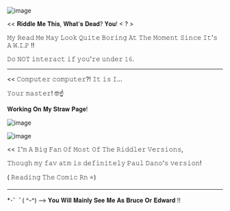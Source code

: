 ![image](https://github.com/user-attachments/assets/4388e6fa-d8a2-45e5-aacd-cac73eb5d5a7)


<< 𝐑𝐢𝐝𝐝𝐥𝐞 𝐌𝐞 𝐓𝐡𝐢𝐬, 𝐖𝐡𝐚𝐭'𝐬 𝐃𝐞𝐚𝐝? 𝐘𝐨𝐮! < ? >

𝙼𝚢 𝚁𝚎𝚊𝚍 𝙼𝚎 𝙼𝚊𝚢 𝙻𝚘𝚘𝚔 𝚀𝚞𝚒𝚝𝚎 𝙱𝚘𝚛𝚒𝚗𝚐 𝙰𝚝 𝚃𝚑𝚎 𝙼𝚘𝚖𝚎𝚗𝚝 𝚂𝚒𝚗𝚌𝚎 𝙸𝚝'𝚜 𝙰 𝚆.𝙸.𝙿 !!

𝙳𝚘 𝙽𝙾𝚃 𝚒𝚗𝚝𝚎𝚛𝚊𝚌𝚝 𝚒𝚏 𝚢𝚘𝚞'𝚛𝚎 𝚞𝚗𝚍𝚎𝚛 𝟷𝟼.


---------------

<< 𝙲𝚘𝚖𝚙𝚞𝚝𝚎𝚛 𝚌𝚘𝚖𝚙𝚞𝚝𝚎𝚛?! 𝙸𝚝 𝚒𝚜 𝙸...

𝚈𝚘𝚞𝚛 𝚖𝚊𝚜𝚝𝚎𝚛! 🤓☝

𝐖𝐨𝐫𝐤𝐢𝐧𝐠 𝐎𝐧 𝐌𝐲 𝐒𝐭𝐫𝐚𝐰 𝐏𝐚𝐠𝐞!

![image](https://github.com/user-attachments/assets/5b979f10-4e2b-4195-9290-30a0b56e97e3)


![image](https://github.com/user-attachments/assets/26d06847-de91-4dde-bd69-709dc3f8cbd4)





<< 𝙸'𝚖 𝙰 𝙱𝚒𝚐 𝙵𝚊𝚗 𝙾𝚏 𝙼𝚘𝚜𝚝 𝙾𝚏 𝚃𝚑𝚎 𝚁𝚒𝚍𝚍𝚕𝚎𝚛 𝚅𝚎𝚛𝚜𝚒𝚘𝚗𝚜,

𝚃𝚑𝚘𝚞𝚐𝚑 𝚖𝚢 𝚏𝚊𝚟 𝚊𝚝𝚖 𝚒𝚜 𝚍𝚎𝚏𝚒𝚗𝚒𝚝𝚎𝚕𝚢 𝙿𝚊𝚞𝚕 𝙳𝚊𝚗𝚘'𝚜 𝚟𝚎𝚛𝚜𝚒𝚘𝚗! 

( 𝚁𝚎𝚊𝚍𝚒𝚗𝚐 𝚃𝚑𝚎 𝙲𝚘𝚖𝚒𝚌 𝚁𝚗 ⭐)

-----------------



*⁠･⁠゜ﾟ⁠(⁠ ^-^⁠) --> 𝐘𝐨𝐮 𝐖𝐢𝐥𝐥 𝐌𝐚𝐢𝐧𝐥𝐲 𝐒𝐞𝐞 𝐌𝐞 𝐀𝐬 𝐁𝐫𝐮𝐜𝐞 𝐎𝐫 𝐄𝐝𝐰𝐚𝐫𝐝 !!



